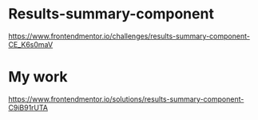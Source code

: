 # Results-summary-component
https://www.frontendmentor.io/challenges/results-summary-component-CE_K6s0maV

# My work
https://www.frontendmentor.io/solutions/results-summary-component-C9iB91rUTA
